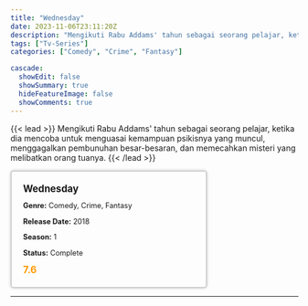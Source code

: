 ```yaml
---
title: "Wednesday"
date: 2023-11-06T23:11:20Z
description: "Mengikuti Rabu Addams' tahun sebagai seorang pelajar, ketika dia mencoba untuk menguasai kemampuan psikisnya yang muncul, menggagalkan pembunuhan besar-besaran, dan memecahkan misteri yang melibatkan orang tuanya."
tags: ["Tv-Series"]
categories: ["Comedy", "Crime", "Fantasy"]

cascade:
  showEdit: false
  showSummary: true
  hideFeatureImage: false
  showComments: true
---
```


{{< lead >}}
Mengikuti Rabu Addams' tahun sebagai seorang pelajar, ketika dia mencoba untuk menguasai kemampuan psikisnya yang muncul, menggagalkan pembunuhan besar-besaran, dan memecahkan misteri yang melibatkan orang tuanya.
{{< /lead >}}

<style>

/* CSS for the movie information box */
        .movie-box {
            width: 300px;
            padding: 20px;
            border: 2px solid #ccc; /* Border added */
            border-radius: 5px;
            box-shadow: 0 0 5px rgba(0, 0, 0, 0.2);
        }

        /* CSS for movie title */
        .movie-title {
            font-size: 1.2em;
            font-weight: bold;
            margin-bottom: 10px;
        }

        /* CSS for movie details */
        .movie-details {
            font-size: 0.9em;
            margin-bottom: 10px;
        }

        /* CSS for movie rating */
        .movie-rating {
            font-size: 1.2em;
            font-weight: bold;
            color: #ff9900; /* IMDb's rating color */
        }
</style>

 <div class="movie-box">
        <div class="movie-title">Wednesday</div>
        <div class="movie-details">
            <p><strong>Genre:</strong> Comedy, Crime, Fantasy</p>
            <p><strong>Release Date:</strong> 2018</p>
            <p><strong>Season:</strong> 1</p>
            <p><strong>Status:</strong> Complete</p>
        </div>
        <div class="movie-rating">7.6</div>
    </div>

---